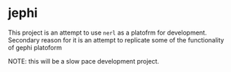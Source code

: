 jephi
=====

This project is an attempt to use `nerl` as a platofrm for development. Secondary
reason for it is an attempt to replicate some of the functionality of gephi platoform


NOTE: this will be a slow pace development project. 
